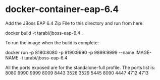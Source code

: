 # docker-container-eap-6.4

Add the JBoss EAP 6.4 Zip File to this directory and run from here:

docker build -t tarabi/jboss-eap-6.4 .

To run the image when the build is complete:

docker run -p 8180:8080 -p 9190:9990 -p 9899:9999 --name IMAGE-NAME -t tarabi/jboss-eap-6.4

All the ports exposed are for the standalone-full profile. The ports list is:
8080 9990 9999 8009 8443 3528 3529 5445 8090 4447 4712 4713
